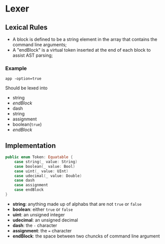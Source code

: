 # Lexer 

## Lexical Rules

- A block is defined to be a string element in the array that contains the command line 
arguments;
- A "endBlock" is a virtual token inserted at the end of each block to assist AST parsing;

### Example

````
app -option=true
````

Should be lexed into

- string
- *endBlock*
- dash
- string
- assignment
- boolean(`true`)
- *endBlock*

## Implementation

````swift
public enum Token: Equatable {
    case string(_ value: String)
    case boolean(_ value: Bool)
    case uint(_ value: UInt)
    case udecimal(_ value: Double)
    case dash
    case assignment
    case endBlock
}

````

- **string**: anything made up of alphabs that are not `true` or `false`
- **boolean**: either `true` or `false`
- **uint**: an unsigned integer
- **udecimal**: an unsigned decimal
- **dash**: the `-` character
- **assignment**: the `=` character
- **endBlock**: the space between two chuncks of command line argument
